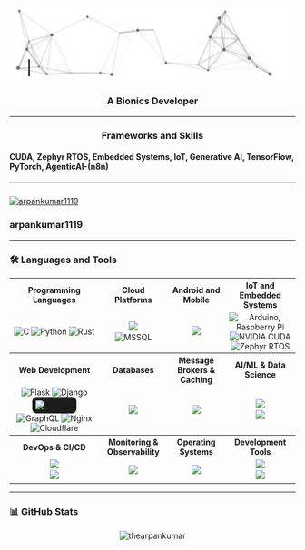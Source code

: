 [<img src="intro.gif" alt="👋 Hi there! I'm Arpan Kumar" title="👋 Hi there! I'm Arpan
  Kumar"/>](https://your-portfolio-url.com)
<h3 align="center">A Bionics Developer</h3>

---

<h3 align="center"> Frameworks and Skills </h3>
<h4> CUDA, Zephyr RTOS, Embedded Systems, IoT, Generative AI, TensorFlow, PyTorch, AgenticAI-(n8n) </h4>

---

### 
<p align="left">
  <a href="https://instagram.com/arpankumar1119" target="blank">
    <img align="center" src="https://raw.githubusercontent.com/rahuldkjain/github-profile-readme-generator/master/src/images/icons/Social/instagram.svg" alt="arpankumar1119" height="30" width="40" />
  </a> <h3>arpankumar1119</h3>
</p>

---

### 🛠️ Languages and Tools

<table align="center">
<tr>
  <th>Programming Languages</th>
  <th>Cloud Platforms</th>
  <th>Android and Mobile</th>
  <th>IoT and Embedded Systems</th>
</tr>
<tr>
  <td align="center">
  <img src="https://skillicons.dev/icons?i=c" alt="C" />
  <img src="https://skillicons.dev/icons?i=python" alt="Python" />
  <img src="https://skillicons.dev/icons?i=rust" alt="Rust" />
</td>
  <td align="center">
    <img src="https://skillicons.dev/icons?i=aws,gcp" />
    <br/>
    <img src="https://img.icons8.com/?size=40&id=VLKafOkk3sBX&format=png&color=000000" alt="MSSQL" width="40" height="40"/>
  </td>
  <td align="center">
    <img src="https://skillicons.dev/icons?i=android,flutter,kotlin" />
  </td>
  <td align="center">
  <img src="https://skillicons.dev/icons?i=arduino,raspberrypi" alt="Arduino, Raspberry Pi" />
  <br/>
  <img src="https://img.icons8.com/?size=40&id=eLp0UzmXETI1&format=png&color=000000" alt="NVIDIA CUDA" width="40" height="40" />
  <img src="https://raw.githubusercontent.com/zephyrproject-rtos/zephyr/main/doc/_static/images/kite.png" alt="Zephyr RTOS" width="40" height="40" />
</td>
</tr>
<tr>
  <th>Web Development</th>
  <th>Databases</th>
  <th>Message Brokers & Caching</th>
  <th>AI/ML & Data Science</th>
</tr>
<td align="center">
  <img src="https://skillicons.dev/icons?i=flask" alt="Flask" />
  <img src="https://skillicons.dev/icons?i=django" alt="Django" />
  <img src="https://raw.githubusercontent.com/gilbarbara/logos/main/logos/fastapi-icon.svg" alt="FastAPI" width="48" height="48" style="background-color:#1c1c1c; padding:6px; border-radius:8px;" />
  <img src="https://skillicons.dev/icons?i=graphql" alt="GraphQL" />
  <img src="https://skillicons.dev/icons?i=nginx" alt="Nginx" />
  <img src="https://skillicons.dev/icons?i=cloudflare" alt="Cloudflare" />
</td>
  <td align="center">
    <img src="https://skillicons.dev/icons?i=mysql,postgresql" />
  </td>
  <td align="center">
    <img src="https://skillicons.dev/icons?i=redis,rabbitmq,kafka" />
  </td>
  <td align="center">
    <img src="https://skillicons.dev/icons?i=pytorch,tensorflow,opencv" />
    <br/>
    <img src="https://skillicons.dev/icons?i=anaconda" />
  </td>
</tr>
<tr>
  <th>DevOps & CI/CD</th>
  <th>Monitoring & Observability</th>
  <th>Operating Systems</th>
  <th>Development Tools</th>
</tr>
<tr>
  <td align="center">
    <img src="https://skillicons.dev/icons?i=docker,kubernetes,jenkins" />
    <br/>
    <img src="https://skillicons.dev/icons?i=githubactions,terraform" />
  </td>
  <td align="center">
    <img src="https://skillicons.dev/icons?i=prometheus,grafana" />
  </td>
  <td align="center">
    <img src="https://skillicons.dev/icons?i=ubuntu,linux,arch" />
  </td>
  <td align="center">
    <img src="https://skillicons.dev/icons?i=git,neovim,vscode" />
    <br/>
    <img src="https://skillicons.dev/icons?i=postman" />
  </td>
</tr>
</table>

---

### 📊 GitHub Stats
<p align="center">
  <img align="center" src="https://github-readme-stats.vercel.app/api/top-langs?username=thearpankumar&show_icons=true&locale=en&layout=compact" alt="thearpankumar" />
</p>
